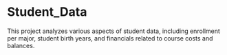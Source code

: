 # Student_Data
This project analyzes various aspects of student data, including enrollment per major, student birth years, and financials related to course costs and balances.
